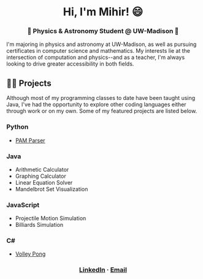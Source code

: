 <h1 align="center"> Hi, I'm Mihir! 😄 </h1>
<h3 align="center"> 🚀 Physics & Astronomy Student @ UW-Madison 🔭 </h3>

I'm majoring in physics and astronomy at UW-Madison, as well as pursuing certificates in computer science and mathematics. My interests lie at the intersection of computation and physics--and as a teacher, I'm always looking to drive greater accessibility in both fields.

## 👨‍💻 Projects
Although most of my programming classes to date have been taught using Java, I've had the opportunity to explore other coding languages either through work or on my own. Some of my featured projects are listed below.

### Python
* [PAM Parser](https://github.com/mihirmanna/pam-parser)
### Java
* Arithmetic Calculator
* Graphing Calculator
* Linear Equation Solver
* Mandelbrot Set Visualization
### JavaScript
* Projectile Motion Simulation
* Billiards Simulation
### C#
* [Volley Pong](https://github.com/mihirmanna/volley-pong)

<h3 align="center" style="margin-bottom: 12px;">
  <a href="https://www.linkedin.com/in/mihirmanna2/">LinkedIn</a> · <a href="mailto:mmanna2@wisc.edu">Email</a>
</h3>
